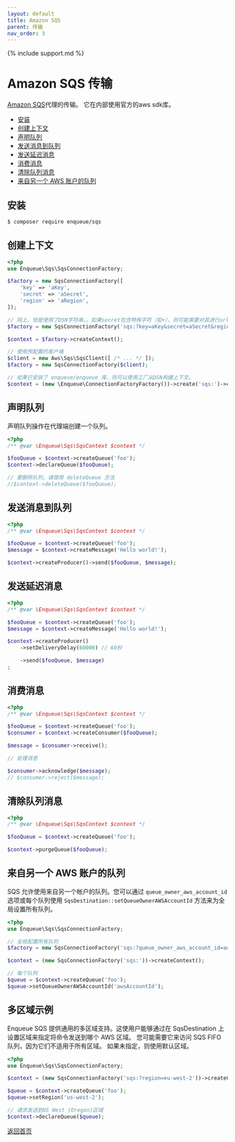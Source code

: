 ```yaml
---
layout: default
title: Amazon SQS
parent: 传输
nav_order: 3
---
```

{% include support.md %}

# Amazon SQS 传输

[Amazon SQS](https://aws.amazon.com/sqs/)代理的传输。
它在内部使用官方的aws sdk库。

* [安装](#安装)
* [创建上下文](#创建上下文)
* [声明队列](#声明队列)
* [发送消息到队列](#发送消息到队列)
* [发送延迟消息](#发送延迟消息)
* [消费消息](#消费消息)
* [清除队列消息](#清除队列消息)
* [来自另一个 AWS 账户的队列](#来自另一个-AWS-账户的队列)

## 安装

```bash
$ composer require enqueue/sqs
```

## 创建上下文

```php
<?php
use Enqueue\Sqs\SqsConnectionFactory;

$factory = new SqsConnectionFactory([
    'key' => 'aKey',
    'secret' => 'aSecret',
    'region' => 'aRegion',
]);

// 同上，但是使用了DSN字符串。。如果secret包含特殊字符（如+），则可能需要对其进行url编码。
$factory = new SqsConnectionFactory('sqs:?key=aKey&secret=aSecret&region=aRegion');

$context = $factory->createContext();

// 使用预配置的客户端
$client = new Aws\Sqs\SqsClient([ /* ... */ ]);
$factory = new SqsConnectionFactory($client);

// 如果已安装了 enqueue/enqueue 库，则可以使用工厂从DSN构建上下文。
$context = (new \Enqueue\ConnectionFactoryFactory())->create('sqs:')->createContext();
```

## 声明队列

声明队列操作在代理端创建一个队列。

```php
<?php
/** @var \Enqueue\Sqs\SqsContext $context */

$fooQueue = $context->createQueue('foo');
$context->declareQueue($fooQueue);

// 要删除队列，请使用 deleteQueue 方法
//$context->deleteQueue($fooQueue);
```

## 发送消息到队列

```php
<?php
/** @var \Enqueue\Sqs\SqsContext $context */

$fooQueue = $context->createQueue('foo');
$message = $context->createMessage('Hello world!');

$context->createProducer()->send($fooQueue, $message);
```

## 发送延迟消息

```php
<?php
/** @var \Enqueue\Sqs\SqsContext $context */

$fooQueue = $context->createQueue('foo');
$message = $context->createMessage('Hello world!');

$context->createProducer()
    ->setDeliveryDelay(60000) // 60秒

    ->send($fooQueue, $message)
;
```

## 消费消息

```php
<?php
/** @var \Enqueue\Sqs\SqsContext $context */

$fooQueue = $context->createQueue('foo');
$consumer = $context->createConsumer($fooQueue);

$message = $consumer->receive();

// 处理消息

$consumer->acknowledge($message);
// $consumer->reject($message);
```

## 清除队列消息

```php
<?php
/** @var \Enqueue\Sqs\SqsContext $context */

$fooQueue = $context->createQueue('foo');

$context->purgeQueue($fooQueue);
```

## 来自另一个 AWS 账户的队列

SQS 允许使用来自另一个帐户的队列。您可以通过 `queue_owner_aws_account_id` 选项或每个队列使用 `SqsDestination::setQueueOwnerAWSAccountId` 方法来为全局设置所有队列。

```php
<?php
use Enqueue\Sqs\SqsConnectionFactory;

// 全局配置所有队列
$factory = new SqsConnectionFactory('sqs:?queue_owner_aws_account_id=awsAccountId');

$context = (new SqsConnectionFactory('sqs:'))->createContext();

// 每个队列
$queue = $context->createQueue('foo');
$queue->setQueueOwnerAWSAccountId('awsAccountId');
```

## 多区域示例

Enqueue SQS 提供通用的多区域支持。这使用户能够通过在 SqsDestination 上设置区域来指定将命令发送到哪个 AWS 区域。
您可能需要它来访问 SQS FIFO 队列，因为它们不适用于所有区域。
如果未指定，则使用默认区域。

```php
<?php
use Enqueue\Sqs\SqsConnectionFactory;

$context = (new SqsConnectionFactory('sqs:?region=eu-west-2'))->createContext();

$queue = $context->createQueue('foo');
$queue->setRegion('us-west-2');

// 请求发送到US West (Oregon)区域
$context->declareQueue($queue);
```

[返回首页](../index.md)
